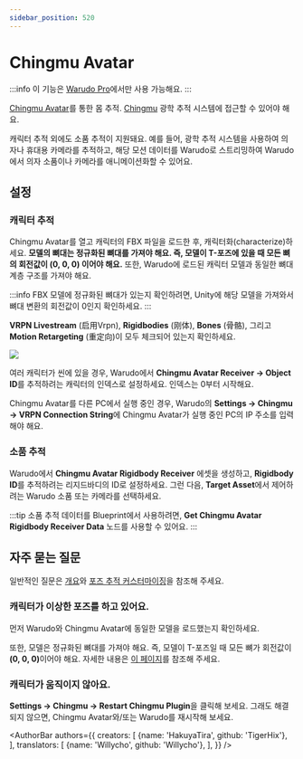 ```yaml
---
sidebar_position: 520
---
```


# Chingmu Avatar

:::info
이 기능은 [Warudo Pro](../pro)에서만 사용 가능해요.
:::

[Chingmu Avatar](https://www.chingmu.com/software/downloaddetail_7.shtml)를 통한 몸 추적. [Chingmu](https://chingmu.com) 광학 추적 시스템에 접근할 수 있어야 해요.

캐릭터 추적 외에도 소품 추적이 지원돼요. 예를 들어, 광학 추적 시스템을 사용하여 의자나 휴대용 카메라를 추적하고, 해당 모션 데이터를 Warudo로 스트리밍하여 Warudo에서 의자 소품이나 카메라를 애니메이션화할 수 있어요.

## 설정

### 캐릭터 추적

Chingmu Avatar를 열고 캐릭터의 FBX 파일을 로드한 후, 캐릭터화(characterize)하세요. **모델의 뼈대는 정규화된 뼈대를 가져야 해요. 즉, 모델이 T-포즈에 있을 때 모든 뼈의 회전값이 (0, 0, 0) 이어야 해요.** 또한, Warudo에 로드된 캐릭터 모델과 동일한 뼈대 계층 구조를 가져야 해요.

:::info
FBX 모델에 정규화된 뼈대가 있는지 확인하려면, Unity에 해당 모델을 가져와서 뼈대 변환의 회전값이 0인지 확인하세요.
:::

**VRPN Livestream** (启用Vrpn), **Rigidbodies** (刚体), **Bones** (骨骼), 그리고 **Motion Retargeting** (重定向)이 모두 체크되어 있는지 확인하세요.

![](/doc-img/en-chingmu-1.png)

여러 캐릭터가 씬에 있을 경우, Warudo에서 **Chingmu Avatar Receiver → Object ID**를 추적하려는 캐릭터의 인덱스로 설정하세요. 인덱스는 0부터 시작해요.

Chingmu Avatar를 다른 PC에서 실행 중인 경우, Warudo의 **Settings → Chingmu → VRPN Connection String**에 Chingmu Avatar가 실행 중인 PC의 IP 주소를 입력해야 해요.

### 소품 추적

Warudo에서 **Chingmu Avatar Rigidbody Receiver** 에셋을 생성하고, **Rigidbody ID**를 추적하려는 리지드바디의 ID로 설정하세요. 그런 다음, **Target Asset**에서 제어하려는 Warudo 소품 또는 카메라를 선택하세요.

:::tip
소품 추적 데이터를 Blueprint에서 사용하려면, **Get Chingmu Avatar Rigidbody Receiver Data** 노드를 사용할 수 있어요.
:::

## 자주 묻는 질문

일반적인 질문은 [개요](overview#FAQ)와 [포즈 추적 커스터마이징](body-tracking#FAQ)을 참조해 주세요.

### 캐릭터가 이상한 포즈를 하고 있어요.

먼저 Warudo와 Chingmu Avatar에 동일한 모델을 로드했는지 확인하세요.

또한, 모델은 정규화된 뼈대를 가져야 해요. 즉, 모델이 T-포즈일 때 모든 뼈가 회전값이 <b>(0, 0, 0)</b>이어야 해요. 자세한 내용은 [이 페이지](../misc/normalizing-model-bones)를 참조해 주세요.

### 캐릭터가 움직이지 않아요.

**Settings → Chingmu → Restart Chingmu Plugin**을 클릭해 보세요. 그래도 해결되지 않으면, Chingmu Avatar와/또는 Warudo를 재시작해 보세요.

<AuthorBar authors={{
  creators: [
    {name: 'HakuyaTira', github: 'TigerHix'},
  ],
  translators: [
    {name: 'Willycho', github: 'Willycho'},
  ],
}} />
